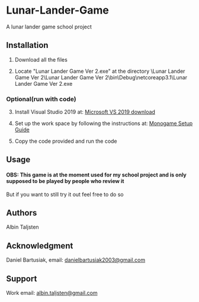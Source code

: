 # Lunar-Lander-Game

A lunar lander game school project

## Installation

1. Download all the files

2. Locate "Lunar Lander Game Ver 2.exe" at the directory \Lunar Lander Game Ver 2\Lunar Lander Game Ver 2\bin\Debug\netcoreapp3.1\Lunar Lander Game Ver 2.exe

### Optional(run with code)

3. Install Visual Studio 2019 at: [Microsoft VS 2019 download](https://visualstudio.microsoft.com/vs/older-downloads/)

4. Set up the work space by following the instructions at: [Monogame Setup Guide](https://docs.monogame.net/articles/getting_started/1_setting_up_your_development_environment_windows.html)

5. Copy the code provided and run the code

## Usage

#### OBS: This game is at the moment used for my school project and is only supposed to be played by people who review it

But if you want to still try it out feel free to do so

## Authors

Albin Taljsten

## Acknowledgment

Daniel Bartusiak, email: danielbartusiak2003@gmail.com

## Support

Work email: albin.taljsten@gmail.com